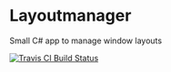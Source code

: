 # Layoutmanager

Small C# app to manage window layouts

[![Travis CI Build Status](https://travis-ci.com/joncorr/Layoutmanager.svg?branch=master)](https://travis-ci.com/joncorr/Layoutmanager)